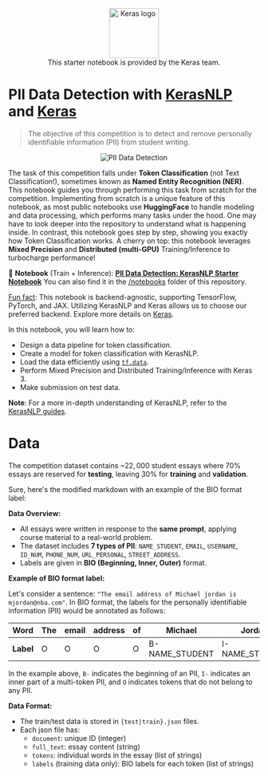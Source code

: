 <div align="center"><img src="https://keras.io/img/logo-small.png" alt="Keras logo" width="100"><br/>
This starter notebook is provided by the Keras team.</div>

# PII Data Detection with [KerasNLP](https://github.com/keras-team/keras-nlp) and [Keras](https://github.com/keras-team/keras)

> The objective of this competition is to detect and remove personally identifiable information (PII) from student writing.

<div align="center">
    <img src="https://i.ibb.co/3stPB0t/pii-data-detection.jpg" alt="PII Data Detection">
</div>

The task of this competition falls under **Token Classification** (not Text Classification!), sometimes known as **Named Entity Recognition (NER)**. This notebook guides you through performing this task from scratch for the competition. Implementing from scratch is a unique feature of this notebook, as most public notebooks use **HuggingFace** to handle modeling and data processing, which performs many tasks under the hood. One may have to look deeper into the repository to understand what is happening inside. In contrast, this notebook goes step by step, showing you exactly how Token Classification works. A cherry on top: this notebook leverages **Mixed Precision** and **Distributed (multi-GPU)** Training/Inference to turbocharge performance!

🔗 **Notebook** (Train + Inference): [**PII Data Detection: KerasNLP Starter Notebook**](https://www.kaggle.com/code/awsaf49/pii-data-detection-kerasnlp-starter-notebook) You can also find it in the [/notebooks](./notebooks) folder of this repository.

<u>Fun fact</u>: This notebook is backend-agnostic, supporting TensorFlow, PyTorch, and JAX. Utilizing KerasNLP and Keras allows us to choose our preferred backend. Explore more details on [Keras](https://keras.io/keras_3/).

In this notebook, you will learn how to:

- Design a data pipeline for token classification.
- Create a model for token classification with KerasNLP.
- Load the data efficiently using [`tf.data`](https://www.tensorflow.org/guide/data).
- Perform Mixed Precision and Distributed Training/Inference with Keras 3.
- Make submission on test data.

**Note**: For a more in-depth understanding of KerasNLP, refer to the [KerasNLP guides](https://keras.io/keras_nlp/).


# Data

The competition dataset contains ~$22,000$ student essays where $70\%$ essays are reserved for **testing**, leaving $30\%$ for **training** and **validation**.

Sure, here's the modified markdown with an example of the BIO format label:

**Data Overview:**

* All essays were written in response to the **same prompt**, applying course material to a real-world problem.
* The dataset includes **7 types of PII**: `NAME_STUDENT`, `EMAIL`, `USERNAME`, `ID_NUM`, `PHONE_NUM`, `URL_PERSONAL`, `STREET_ADDRESS`.
* Labels are given in **BIO (Beginning, Inner, Outer)** format.

**Example of BIO format label:**

Let's consider a sentence: `"The email address of Michael jordan is mjordan@nba.com"`. In BIO format, the labels for the personally identifiable information (PII) would be annotated as follows:

| **Word** | The | email | address | of | Michael | Jordan | is | mjordan@nba.com |
|----------|-----|-------|---------|----|---------|--------|----|----------------|
| **Label** | O   | O     | O       | O  | B-NAME_STUDENT | I-NAME_STUDENT | O  | B-EMAIL        |

In the example above, `B-` indicates the beginning of an PII, `I-` indicates an inner part of a multi-token PII, and `O` indicates tokens that do not belong to any PII.

**Data Format:**

* The train/test data is stored in `{test|train}.json` files.
* Each json file has:
    * `document`: unique ID (integer)
    * `full_text`: essay content (string)
    * `tokens`: individual words in the essay (list of strings)
    * `labels` (training data only): BIO labels for each token (list of strings)
